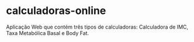 # calculadoras-online
 Aplicação Web que contém três tipos de calculadoras: Calculadora de IMC, Taxa Metabólica Basal e Body Fat.
